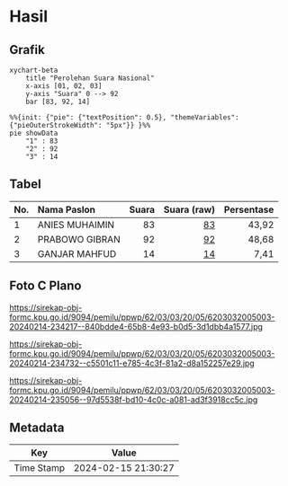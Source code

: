 # Hasil

## Grafik

```mermaid
xychart-beta
    title "Perolehan Suara Nasional"
    x-axis [01, 02, 03]
    y-axis "Suara" 0 --> 92
    bar [83, 92, 14]
```

```mermaid
%%{init: {"pie": {"textPosition": 0.5}, "themeVariables": {"pieOuterStrokeWidth": "5px"}} }%%
pie showData
    "1" : 83
    "2" : 92
    "3" : 14
```

## Tabel

| No. | Nama Paslon    | Suara | Suara (raw) | Persentase |
|:--- |:-------------- | -----:| -----------:| ----------:|
| 1   | ANIES MUHAIMIN | 83    | [83][p-1]   | 43,92      |
| 2   | PRABOWO GIBRAN | 92    | [92][p-2]   | 48,68      |
| 3   | GANJAR MAHFUD  | 14    | [14][p-3]   | 7,41       |


[p-1]: https://github.com/gigit-pemilu/pemilu-2024/blob/main/pilpres/hitung-suara/sub/62-kalimantan-tengah/sub/03-kapuas/sub/03-kapuas-timur/sub/2005-anjir-mambulau-tengah/sub/003-tps/sub/paslon-1.txt
[p-2]: https://github.com/gigit-pemilu/pemilu-2024/blob/main/pilpres/hitung-suara/sub/62-kalimantan-tengah/sub/03-kapuas/sub/03-kapuas-timur/sub/2005-anjir-mambulau-tengah/sub/003-tps/sub/paslon-2.txt
[p-3]: https://github.com/gigit-pemilu/pemilu-2024/blob/main/pilpres/hitung-suara/sub/62-kalimantan-tengah/sub/03-kapuas/sub/03-kapuas-timur/sub/2005-anjir-mambulau-tengah/sub/003-tps/sub/paslon-3.txt

## Foto C Plano

https://sirekap-obj-formc.kpu.go.id/9094/pemilu/ppwp/62/03/03/20/05/6203032005003-20240214-234217--840bdde4-65b8-4e93-b0d5-3d1dbb4a1577.jpg

https://sirekap-obj-formc.kpu.go.id/9094/pemilu/ppwp/62/03/03/20/05/6203032005003-20240214-234732--c5501c11-e785-4c3f-81a2-d8a152257e29.jpg

https://sirekap-obj-formc.kpu.go.id/9094/pemilu/ppwp/62/03/03/20/05/6203032005003-20240214-235056--97d5538f-bd10-4c0c-a081-ad3f3918cc5c.jpg


## Metadata

| Key        | Value               |
| ---------- | ------------------- |
| Time Stamp | 2024-02-15 21:30:27 |



